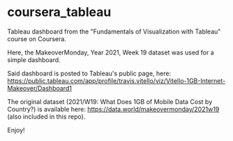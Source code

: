 # coursera_tableau

Tableau dashboard from the "Fundamentals of Visualization with Tableau" course on Coursera.

Here, the MakeoverMonday, Year 2021, Week 19 dataset was used for a simple dashboard.

Said dashboard is posted to Tableau's public page, here: https://public.tableau.com/app/profile/travis.vitello/viz/Vitello-1GB-Internet-Makeover/Dashboard1

The original dataset (2021/W19: What Does 1GB of Mobile Data Cost by Country?) is available here: https://data.world/makeovermonday/2021w19 (also included in this repo).

Enjoy!
